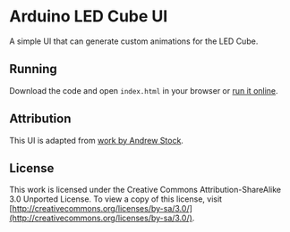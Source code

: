 # Arduino LED Cube UI

A simple UI that can generate custom animations for the LED Cube.

## Running

Download the code and open `index.html` in your browser or [run it online](https://rawgithub.com/gzip/arduino-led-cube/master/ui/).

## Attribution

This UI is adapted from [work by Andrew Stock](http://have.funoninter.net/LEDCube/).

## License

This work is licensed under the Creative Commons Attribution-ShareAlike 3.0 Unported License. To view a copy of this license, visit [http://creativecommons.org/licenses/by-sa/3.0/](http://creativecommons.org/licenses/by-sa/3.0/).

